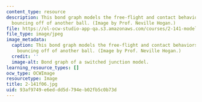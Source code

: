 ```yaml
---
content_type: resource
description: This bond graph models the free-flight and contact behaviors of a ball
  bouncing off of another ball. (Image by Prof. Neville Hogan.)
file: https://ol-ocw-studio-app-qa.s3.amazonaws.com/courses/2-141-modeling-and-simulation-of-dynamic-systems-fall-2006/93af9749e6eddd5d794eb02fb5c0b73d_2-141f06.jpg
file_type: image/jpeg
image_metadata:
  caption: This bond graph models the free-flight and contact behaviors of a ball
    bouncing off of another ball. (Image by Prof. Neville Hogan.)
  credit: ''
  image-alt: Bond graph of a switched junction model.
learning_resource_types: []
ocw_type: OCWImage
resourcetype: Image
title: 2-141f06.jpg
uid: 93af9749-e6ed-dd5d-794e-b02fb5c0b73d
---
```

